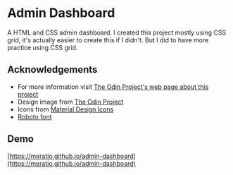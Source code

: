 # Admin Dashboard

A HTML and CSS admin dashboard. I created this project mostly using CSS grid, it's actually easier to create this if I didn't. But I did to have more practice using CSS grid.

## Acknowledgements

- For more information visit [The Odin Project's web page about this project](https://www.theodinproject.com/lessons/node-path-intermediate-html-and-css-admin-dashboard)
- Design image from [The Odin Project](https://www.theodinproject.com)
- Icons from [Material Design Icons](https://materialdesignicons.com)
- [Roboto font](https://fonts.google.com/specimen/Roboto)

## Demo

[https://meratio.github.io/admin-dashboard](https://meratio.github.io/admin-dashboard)
